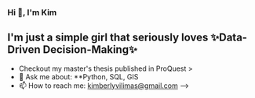 ### Hi 👋, I'm Kim

## I'm just a simple girl that seriously loves ✨Data-Driven Decision-Making✨ 

- Checkout my master's thesis published in ProQuest > 
- 💬 Ask me about: **Python, SQL, GIS 
- 📫 How to reach me: kimberlyvilimas@gmail.com
-->

